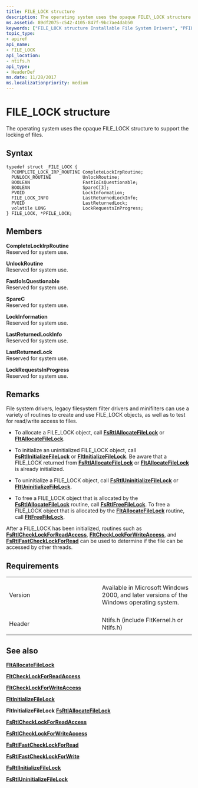 ```yaml
---
title: FILE_LOCK structure
description: The operating system uses the opaque FILE\_LOCK structure to support the locking of files.
ms.assetid: 89df2075-c542-4105-847f-9bc7ae4dab50
keywords: ["FILE_LOCK structure Installable File System Drivers", "PFILE_LOCK structure pointer Installable File System Drivers"]
topic_type:
- apiref
api_name:
- FILE_LOCK
api_location:
- ntifs.h
api_type:
- HeaderDef
ms.date: 11/28/2017
ms.localizationpriority: medium
---
```


# FILE\_LOCK structure


The operating system uses the opaque FILE\_LOCK structure to support the locking of files.

Syntax
------

```ManagedCPlusPlus
typedef struct _FILE_LOCK {
  PCOMPLETE_LOCK_IRP_ROUTINE CompleteLockIrpRoutine;
  PUNLOCK_ROUTINE            UnlockRoutine;
  BOOLEAN                    FastIoIsQuestionable;
  BOOLEAN                    SpareC[3];
  PVOID                      LockInformation;
  FILE_LOCK_INFO             LastReturnedLockInfo;
  PVOID                      LastReturnedLock;
  volatile LONG              LockRequestsInProgress;
} FILE_LOCK, *PFILE_LOCK;
```

Members
-------

**CompleteLockIrpRoutine**  
Reserved for system use.

**UnlockRoutine**  
Reserved for system use.

**FastIoIsQuestionable**  
Reserved for system use.

**SpareC**  
Reserved for system use.

**LockInformation**  
Reserved for system use.

**LastReturnedLockInfo**  
Reserved for system use.

**LastReturnedLock**  
Reserved for system use.

**LockRequestsInProgress**  
Reserved for system use.

Remarks
-------

File system drivers, legacy filesystem filter drivers and minifilters can use a variety of routines to create and use FILE\_LOCK objects, as well as to test for read/write access to files.

-   To allocate a FILE\_LOCK object, call [**FsRtlAllocateFileLock**](/windows-hardware/drivers/ddi/ntifs/nf-ntifs-_fsrtl_advanced_fcb_header-fsrtlallocatefilelock) or [**FltAllocateFileLock**](/windows-hardware/drivers/ddi/fltkernel/nf-fltkernel-fltallocatefilelock).

-   To initialize an uninitialized FILE\_LOCK object, call [**FsRtlInitializeFileLock**](/windows-hardware/drivers/ddi/ntifs/nf-ntifs-_fsrtl_advanced_fcb_header-fsrtlinitializefilelock) or [**FltInitializeFileLock**](/windows-hardware/drivers/ddi/fltkernel/nf-fltkernel-fltinitializefilelock). Be aware that a FILE\_LOCK returned from [**FsRtlAllocateFileLock**](/windows-hardware/drivers/ddi/ntifs/nf-ntifs-_fsrtl_advanced_fcb_header-fsrtlallocatefilelock) or [**FltAllocateFileLock**](/windows-hardware/drivers/ddi/fltkernel/nf-fltkernel-fltallocatefilelock) is already initialized.

-   To uninitialize a FILE\_LOCK object, call [**FsRtlUninitializeFileLock**](/windows-hardware/drivers/ddi/ntifs/nf-ntifs-_fsrtl_advanced_fcb_header-fsrtluninitializefilelock) or [**FltUninitializeFileLock**](/windows-hardware/drivers/ddi/fltkernel/nf-fltkernel-fltuninitializefilelock).

-   To free a FILE\_LOCK object that is allocated by the [**FsRtlAllocateFileLock**](/windows-hardware/drivers/ddi/ntifs/nf-ntifs-_fsrtl_advanced_fcb_header-fsrtlallocatefilelock) routine, call [**FsRtlFreeFileLock**](/windows-hardware/drivers/ddi/ntifs/nf-ntifs-_fsrtl_advanced_fcb_header-fsrtlfreefilelock). To free a FILE\_LOCK object that is allocated by the [**FltAllocateFileLock**](/windows-hardware/drivers/ddi/fltkernel/nf-fltkernel-fltallocatefilelock) routine, call [**FltFreeFileLock**](/windows-hardware/drivers/ddi/fltkernel/nf-fltkernel-fltfreefilelock).

After a FILE\_LOCK has been initialized, routines such as [**FsRtlCheckLockForReadAccess**](/windows-hardware/drivers/ddi/ntifs/nf-ntifs-_fsrtl_advanced_fcb_header-fsrtlchecklockforreadaccess), [**FltCheckLockForWriteAccess**](/windows-hardware/drivers/ddi/fltkernel/nf-fltkernel-fltchecklockforwriteaccess), and [**FsRtlFastCheckLockForRead**](/windows-hardware/drivers/ddi/ntifs/nf-ntifs-_fsrtl_advanced_fcb_header-fsrtlfastchecklockforread) can be used to determine if the file can be accessed by other threads.

Requirements
------------

<table>
<colgroup>
<col width="50%" />
<col width="50%" />
</colgroup>
<tbody>
<tr class="odd">
<td align="left"><p>Version</p></td>
<td align="left"><p>Available in Microsoft Windows 2000, and later versions of the Windows operating system.</p></td>
</tr>
<tr class="even">
<td align="left"><p>Header</p></td>
<td align="left">Ntifs.h (include FltKernel.h or Ntifs.h)</td>
</tr>
</tbody>
</table>

## See also


[**FltAllocateFileLock**](/windows-hardware/drivers/ddi/fltkernel/nf-fltkernel-fltallocatefilelock)

[**FltCheckLockForReadAccess**](/windows-hardware/drivers/ddi/fltkernel/nf-fltkernel-fltchecklockforreadaccess)

[**FltCheckLockForWriteAccess**](/windows-hardware/drivers/ddi/fltkernel/nf-fltkernel-fltchecklockforwriteaccess)

[**FltInitializeFileLock**](/windows-hardware/drivers/ddi/fltkernel/nf-fltkernel-fltinitializefilelock)

**FltInitializeFileLock**
[**FsRtlAllocateFileLock**](/windows-hardware/drivers/ddi/ntifs/nf-ntifs-_fsrtl_advanced_fcb_header-fsrtlallocatefilelock)

[**FsRtlCheckLockForReadAccess**](/windows-hardware/drivers/ddi/ntifs/nf-ntifs-_fsrtl_advanced_fcb_header-fsrtlchecklockforreadaccess)

[**FsRtlCheckLockForWriteAccess**](/windows-hardware/drivers/ddi/ntifs/nf-ntifs-_fsrtl_advanced_fcb_header-fsrtlchecklockforwriteaccess)

[**FsRtlFastCheckLockForRead**](/windows-hardware/drivers/ddi/ntifs/nf-ntifs-_fsrtl_advanced_fcb_header-fsrtlfastchecklockforread)

[**FsRtlFastCheckLockForWrite**](/windows-hardware/drivers/ddi/ntifs/nf-ntifs-_fsrtl_advanced_fcb_header-fsrtlfastchecklockforwrite)

[**FsRtlInitializeFileLock**](/windows-hardware/drivers/ddi/ntifs/nf-ntifs-_fsrtl_advanced_fcb_header-fsrtlinitializefilelock)

[**FsRtlUninitializeFileLock**](/windows-hardware/drivers/ddi/ntifs/nf-ntifs-_fsrtl_advanced_fcb_header-fsrtluninitializefilelock)

 

